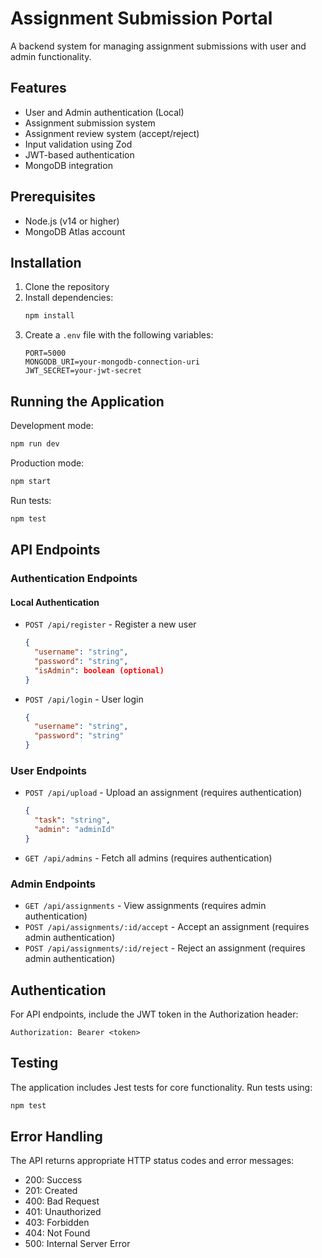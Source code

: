 # Assignment Submission Portal

A backend system for managing assignment submissions with user and admin functionality.

## Features

- User and Admin authentication (Local)
- Assignment submission system
- Assignment review system (accept/reject)
- Input validation using Zod
- JWT-based authentication
- MongoDB integration

## Prerequisites

- Node.js (v14 or higher)
- MongoDB Atlas account

## Installation

1. Clone the repository
2. Install dependencies:
   ```bash
   npm install
   ```
3. Create a `.env` file with the following variables:
   ```
   PORT=5000
   MONGODB_URI=your-mongodb-connection-uri
   JWT_SECRET=your-jwt-secret
   ```

## Running the Application

Development mode:
```bash
npm run dev
```

Production mode:
```bash
npm start
```

Run tests:
```bash
npm test
```

## API Endpoints

### Authentication Endpoints

#### Local Authentication
- `POST /api/register` - Register a new user
  ```json
  {
    "username": "string",
    "password": "string",
    "isAdmin": boolean (optional)
  }
  ```

- `POST /api/login` - User login
  ```json
  {
    "username": "string",
    "password": "string"
  }
  ```

### User Endpoints
- `POST /api/upload` - Upload an assignment (requires authentication)
  ```json
  {
    "task": "string",
    "admin": "adminId"
  }
  ```
- `GET /api/admins` - Fetch all admins (requires authentication)

### Admin Endpoints
- `GET /api/assignments` - View assignments (requires admin authentication)
- `POST /api/assignments/:id/accept` - Accept an assignment (requires admin authentication)
- `POST /api/assignments/:id/reject` - Reject an assignment (requires admin authentication)

## Authentication

For API endpoints, include the JWT token in the Authorization header:
```
Authorization: Bearer <token>
```

## Testing

The application includes Jest tests for core functionality. Run tests using:
```bash
npm test
```

## Error Handling

The API returns appropriate HTTP status codes and error messages:
- 200: Success
- 201: Created
- 400: Bad Request
- 401: Unauthorized
- 403: Forbidden
- 404: Not Found
- 500: Internal Server Error